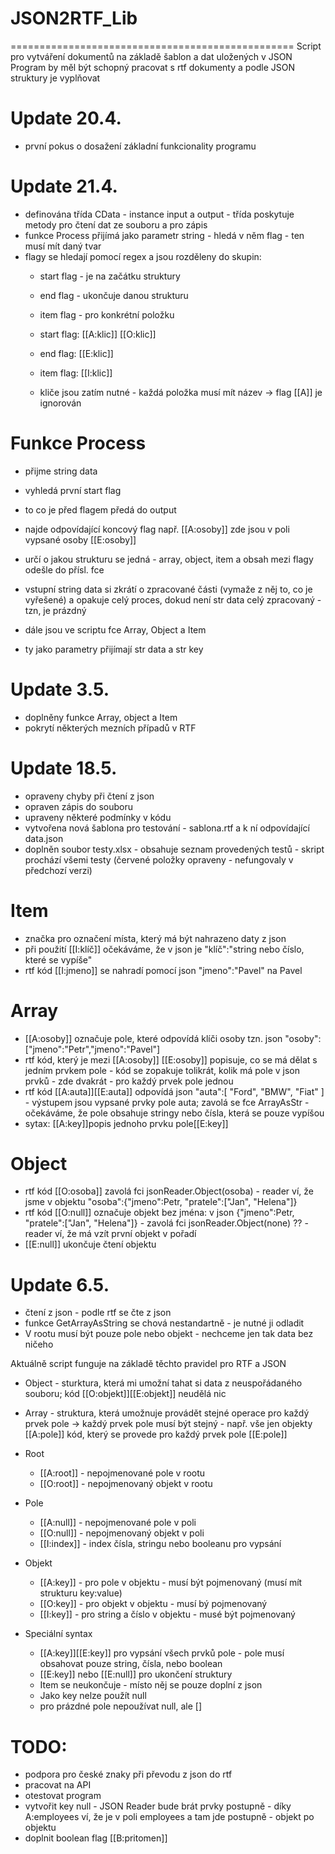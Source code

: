 # JSON2RTF_Lib
=================================================
Script pro vytváření dokumentů na základě šablon a dat uložených v JSON
Program by měl být schopný pracovat s rtf dokumenty a podle JSON struktury je vyplňovat


Update 20.4.
=================================================
- první pokus o dosažení základní funkcionality programu


Update 21.4.
=================================================
- definována třída CData - instance input a output - třída poskytuje metody pro čtení dat
  ze souboru a pro zápis
- funkce Process přijímá jako parametr string - hledá v něm flag - ten musí mít daný tvar
- flagy se hledají pomocí regex a jsou rozděleny do skupin:
  - start flag - je na začátku struktury
  - end flag - ukončuje danou strukturu
  - item flag - pro konkrétní položku

  - start flag: [[A:klic]] [[O:klic]]
  - end flag: [[E:klic]]
  - item flag: [[I:klic]]

  - kliče jsou zatím nutné - každá položka musí mít název -> flag [[A]] je ignorován

Funkce Process
================
- přijme string data
- vyhledá první start flag
- to co je před flagem předá do output
- najde odpovídající koncový flag např. [[A:osoby]] zde jsou v poli vypsané osoby [[E:osoby]]
- určí o jakou strukturu se jedná - array, object, item a obsah mezi flagy odešle do přísl. fce
- vstupní string data si zkrátí o zpracované části (vymaže z něj to, co je vyřešené) a 
  opakuje celý proces, dokud není str data celý zpracovaný - tzn, je prázdný

- dále jsou ve scriptu fce Array, Object a Item
- ty jako parametry přijímají str data a str key


Update 3.5.
=================================================
- doplněny funkce Array, object a Item
- pokrytí některých mezních případů v RTF


Update 18.5.
=================================================
- opraveny chyby při čtení z json
- opraven zápis do souboru
- upraveny některé podmínky v kódu
- vytvořena nová šablona pro testování - sablona.rtf a k ní odpovídající data.json
- doplněn soubor testy.xlsx - obsahuje seznam provedených testů - skript prochází všemi testy (červené položky opraveny - nefungovaly v předchozí verzi)


Item
=========
- značka pro označení místa, který má být nahrazeno daty z json
- při použití [[I:klíč]] očekáváme, že v json je "klíč":"string nebo číslo, které se vypíše"
- rtf kód [[I:jmeno]] se nahradí pomocí json "jmeno":"Pavel" na Pavel


Array
========
- [[A:osoby]] označuje pole, které odpovídá klíči osoby tzn. json "osoby":["jmeno":"Petr","jmeno":"Pavel"]
- rtf kód, který je mezi [[A:osoby]] [[E:osoby]] popisuje, co se má dělat s jedním prvkem pole - kód se zopakuje tolikrát, kolik má pole v json prvků - zde dvakrát - pro každý prvek pole jednou
- rtf kód [[A:auta]][[E:auta]] odpovídá json "auta":[ "Ford", "BMW", "Fiat" ] - výstupem jsou vypsané prvky pole auta; zavolá se fce ArrayAsStr - očekáváme, že pole obsahuje stringy nebo čísla, která se pouze vypíšou
- sytax: [[A:key]]popis jednoho prvku pole[[E:key]]

Object
========
- rtf kód [[O:osoba]] zavolá fci jsonReader.Object(osoba) - reader ví, že jsme v objektu "osoba":{"jmeno":Petr, "pratele":["Jan", "Helena"]}
- rtf kód [[O:null]] označuje objekt bez jména: v json {"jmeno":Petr, "pratele":["Jan", "Helena"]} - zavolá fci jsonReader.Object(none) ?? - reader ví, že má vzít první objekt v pořadí
- [[E:null]] ukončuje čtení objektu 


Update 6.5.
=================================================
- čtení z json - podle rtf se čte z json
- funkce GetArrayAsString se chová nestandartně - je nutné ji odladit
- V rootu musí být pouze pole nebo objekt - nechceme jen tak data bez ničeho

Aktuálně script funguje na základě těchto pravidel pro RTF a JSON

- Object - sturktura, která mi umožní tahat si data z neuspořádaného souboru; kód [[O:objekt]][[E:objekt]] neudělá nic
- Array - struktura, která umožnuje provádět stejné operace pro každý prvek pole -> každý prvek pole musí být stejný - např. vše jen objekty
  [[A:pole]] kód, který se provede pro každý prvek pole [[E:pole]]

- Root
  - [[A:root]] - nepojmenované pole v rootu
  - [[O:root]] - nepojmenovaný objekt v rootu

- Pole
  - [[A:null]] - nepojmenované pole v poli
  - [[O:null]] - nepojmenovaný objekt v poli
  - [[I:index]] - index čísla, stringu nebo booleanu pro vypsání

- Objekt
  - [[A:key]] - pro pole v objektu - musí být pojmenovaný (musí mít strukturu key:value)
  - [[O:key]] - pro objekt v objektu - musí bý pojmenovaný
  - [[I:key]] - pro string a číslo v objektu - musé být pojmenovaný

- Speciální syntax
  - [[A:key]][[E:key]] pro vypsání všech prvků pole - pole musí obsahovat pouze string, čísla, nebo boolean
  - [[E:key]] nebo [[E:null]] pro ukončení struktury
  - Item se neukončuje - místo něj se pouze doplní z json
  - Jako key nelze použít null
  - pro prázdné pole nepoužívat null, ale []



TODO:
================
- podpora pro české znaky při převodu z json do rtf
- pracovat na API
- otestovat program
- vytvořit key null - JSON Reader bude brát prvky postupně - díky A:employees ví, že je v poli employees a tam jde postupně - objekt po objektu
- doplnit boolean flag [[B:pritomen]]
